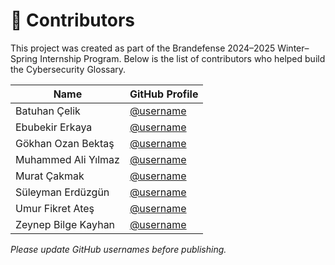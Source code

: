 # 👥 Contributors

This project was created as part of the Brandefense 2024–2025 Winter–Spring Internship Program.
Below is the list of contributors who helped build the Cybersecurity Glossary.

| Name                 | GitHub Profile |
|----------------------|----------------|
| Batuhan Çelik        | [@username](https://github.com/username) |
| Ebubekir Erkaya      | [@username](https://github.com/username) |
| Gökhan Ozan Bektaş   | [@username](https://github.com/username) |
| Muhammed Ali Yılmaz  | [@username](https://github.com/username) |
| Murat Çakmak         | [@username](https://github.com/username) |
| Süleyman Erdüzgün    | [@username](https://github.com/username) |
| Umur Fikret Ateş     | [@username](https://github.com/username) |
| Zeynep Bilge Kayhan  | [@username](https://github.com/username) |

_Please update GitHub usernames before publishing._
